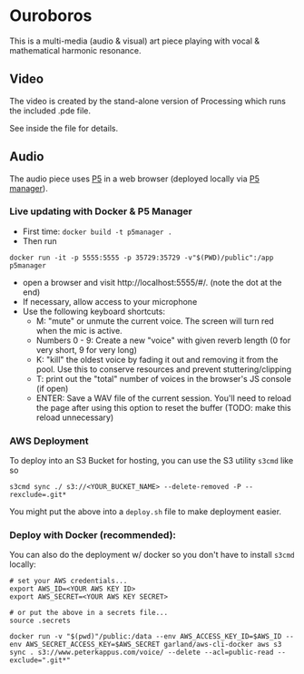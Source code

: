 # Ouroboros
This is a multi-media (audio & visual) art piece playing with vocal & mathematical harmonic resonance.

## Video
The video is created by the stand-alone version of Processing which runs the included .pde file.

See inside the file for details.

## Audio
The audio piece uses [P5](http://p5js.org/) in a web browser (deployed locally via [P5 manager](https://www.npmjs.com/package/p5-manager)). 

### Live updating with Docker & P5 Manager
- First time: `docker build -t p5manager .`
- Then run
```
docker run -it -p 5555:5555 -p 35729:35729 -v"$(PWD)/public":/app p5manager
```
- open a browser and visit http://localhost:5555/#/. (note the dot at the end)
- If necessary, allow access to your microphone
- Use the following keyboard shortcuts:
  - M: "mute" or unmute the current voice. The screen will turn red when the mic is active.
  - Numbers 0 - 9: Create a new "voice" with given reverb length (0 for very short, 9 for very long)
  - K: "kill" the oldest voice by fading it out and removing it from the pool. Use this to conserve resources and prevent stuttering/clipping
  - T: print out the "total" number of voices in the browser's JS console (if open)
  - ENTER: Save a WAV file of the current session. You'll need to reload the page after using this option to reset the buffer (TODO: make this reload unnecessary)


### AWS Deployment
To deploy into an S3 Bucket for hosting, you can use the S3 utility `s3cmd` like so

```
s3cmd sync ./ s3://<YOUR_BUCKET_NAME> --delete-removed -P --rexclude=.git*
```

You might put the above into a `deploy.sh` file to make deployment easier.


### Deploy with Docker (recommended):
You can also do the deployment w/ docker so you don't have to install `s3cmd` locally:
```
# set your AWS credentials...
export AWS_ID=<YOUR AWS KEY ID>
export AWS_SECRET=<YOUR AWS KEY SECRET>

# or put the above in a secrets file...
source .secrets

docker run -v "$(pwd)"/public:/data --env AWS_ACCESS_KEY_ID=$AWS_ID --env AWS_SECRET_ACCESS_KEY=$AWS_SECRET garland/aws-cli-docker aws s3 sync . s3://www.peterkappus.com/voice/ --delete --acl=public-read --exclude=".git*"
```
